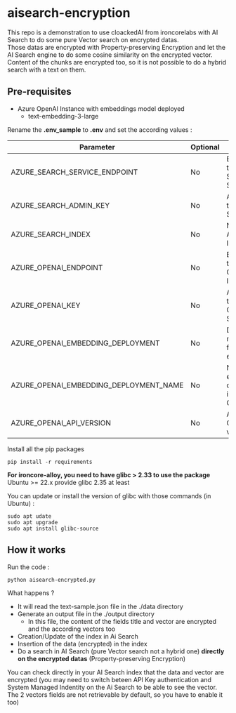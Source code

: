 # aisearch-encryption

This repo is a demonstration to use cloackedAI from ironcorelabs with AI Search to do some pure Vector search on encrypted datas.  
Those datas are encrypted with Property-preserving Encryption and let the AI Search engine to do some cosine similarity on the encrypted vector.  
Content of the chunks are encrypted too, so it is not possible to do a hybrid search with a text on them.  

## Pre-requisites

* Azure OpenAI Instance with embeddings model deployed
  * text-embedding-3-large

Rename the **.env_sample** to **.env** and set the according values : 

| Parameter | Optional | Note |
| --- | --- | ------------- |
|AZURE_SEARCH_SERVICE_ENDPOINT|No|Endpoint of the Ai Search Service|
|AZURE_SEARCH_ADMIN_KEY|No|Api Key of the Ai Search| 
|AZURE_SEARCH_INDEX|No|Name of the Ai Search Index|
|AZURE_OPENAI_ENDPOINT|No|Endpoint of the Azure OpenAI Instance|
|AZURE_OPENAI_KEY|No|Api Key of the Azure OpenAI Service|
|AZURE_OPENAI_EMBEDDING_DEPLOYMENT|No|Deployment model used for embeddings|
|AZURE_OPENAI_EMBEDDING_DEPLOYMENT_NAME|No|Name of he embeddings deployment in Azure OpenAI|
|AZURE_OPENAI_API_VERSION|No|Azure OpenAI API version|

Install all the pip packages

    pip install -r requirements

**For ironcore-alloy, you need to have glibc > 2.33 to use the package**  
Ubuntu >= 22.x provide glibc 2.35 at least

You can update or install the version of glibc with those commands (in Ubuntu) : 

    sudo apt udate
    sudo apt upgrade
    sudo apt install glibc-source

## How it works

Run the code :

    python aisearch-encrypted.py

What happens ?

* It will read the text-sample.json file in the ./data directory
* Generate an output file in the ./output directory
  * In this file, the content of the fields title and vector are encrypted and the according vectors too
* Creation/Update of the index in Ai Search
* Insertion of the data (encrypted) in the index
* Do a search in AI Search (pure Vector search not a hybrid one) **directly on the encrypted datas** (Property-preserving Encryption)

You can check directly in your AI Search index that the data and vector are encrypted (you may need to switch beteen API Key authentication and System Managed Indentity on the Ai Search to be able to see the vector. The 2 vectors fields are not retrievable by default, so you have to enable it too)



